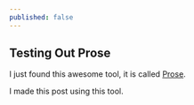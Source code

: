 ```yaml
---
published: false
---
```

## Testing Out Prose

I just found this awesome tool, it is called [Prose](https://prose.io).

I made this post using this tool.


